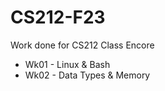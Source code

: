# CS212-F23
Work done for CS212 Class Encore

  - Wk01 - Linux & Bash
  - Wk02 - Data Types & Memory
